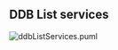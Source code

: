 ## DDB List services
![ddbListServices.puml](http://www.plantuml.com/plantuml/proxy?src=https://danskernesdigitalebibliotek.github.io/plantuml/listServices/ddbListServices.puml)
